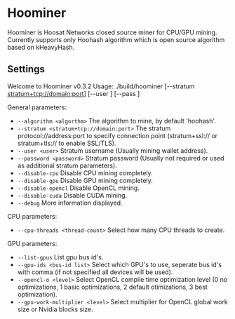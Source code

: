 # Hoominer
Hoominer is Hoosat Networks closed source miner for CPU/GPU mining. Currently supports only Hoohash algorithm which is open source algorithm based on kHeavyHash. 


## Settings
Welcome to Hoominer v0.3.2
Usage: ./build/hoominer [--stratum <stratum+tcp://domain:port>] [--user <user>] [--pass <pass>]

General parameters: 
- `--algorithm <algorthm>`                          The algorithm to mine, by default 'hoohash'.
- `--stratum <stratum+tcp://domain:port>`           The stratum protocol://address:port to specify connection point (stratum+ssl:// or stratum+tls:// to enable SSL/TLS).
- `--user <user>`                                   Stratum username (Usually mining wallet address).
- `--password <password>`                           Stratum password (Usually not required or used as additional stratum parameters).
- `--disable-cpu`                                   Disable CPU mining completely.
- `--disable-gpu`                                   Disable GPU mining completely.
- `--disable-opencl`                                Disable OpenCL mining.
- `--disable-cuda`                                  Disable CUDA mining.
- `--debug`                                         More information displayed.

CPU parameters: 
- `--cpu-threads <thread-count>`                    Select how many CPU threads to create.

GPU parameters: 
- `--list-gpus`                                     List gpu bus id's.
- `--gpu-ids <bus-id list>`                         Select which GPU's to use, seperate bus id's with comma (if not specified all devices will be used).
- `--opencl-o <level>`                              Select OpenCL compile time optimization level (0 no optimizations, 1 basic optimizations, 2 default otimizations, 3 best optimization).
- `--gpu-work-multiplier <level>`                   Select multiplier for OpenCL global work size or Nvidia blocks size.
